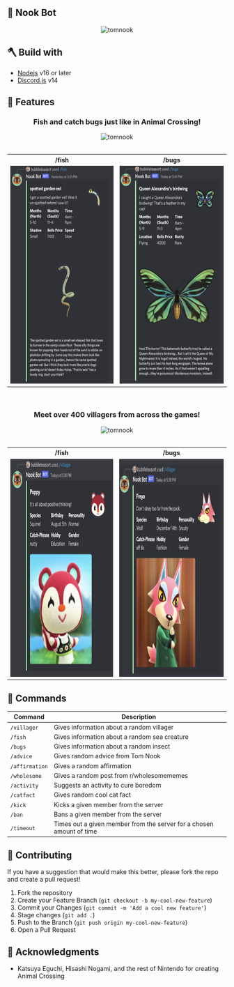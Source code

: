 ## 🍃 Nook Bot

<div align="center">
  <a>
    <img src="https://media.giphy.com/media/KFhv3T1seYSJuak8TN/giphy.gif" height="300px" width="500px" alt="tomnook">
  </a>
</div>

## 🪓 Build with
- [Nodejs](https://nodejs.org/en/) v16 or later
- [Discord.js](https://github.com/discordjs/discord.js/) v14

## 🎣 Features
<div align="center">
<h3>Fish and catch bugs just like in Animal Crossing!</h3>
 <a>
    <img src="https://media.giphy.com/media/fTnmUs24FN1ifdqciN/giphy.gif" height="300px" width="500px" alt="tomnook">
  </a>
</div>
<br>
<div align="center">
    <table>
        <tr>
            <th>/fish</th>
            <th>/bugs</th>
        </tr>
        <tr>
            <td>
                <img width="300px" height="500px" src="/public/images/fish-command.png"/>
            </td>
            <td >
                <img width="300px" height="500px" src="/public/images/bugs-command.png"/>
            </td>
        </tr>  
    </table>
</div>
<br>
<div align="center">
    <h3>Meet over 400 villagers from across the games!</h3>
        <a>
            <img src="https://media.giphy.com/media/h8ISB2nUVITEWjVgGo/giphy.gif" height="300px" width="500px" alt="tomnook">
         </a>
</div>
<br>
<div align="center">
    <table>
        <tr>
            <th>/fish</th>
            <th>/bugs</th>
        </tr>
        <tr>
            <td>
                <img width="400px" height="500px" src="/public/images/villager-command-1.png"/>
            </td>
            <td >
                <img width="400px" height="500px" src="/public/images/villager-command-2.png"/>
            </td>
        </tr>  
    </table>
</div>

## 🍎 Commands

| Command | Description |
| --- | --- |
| `/villager` | Gives information about a random villager |
| `/fish` | Gives information about a random sea creature  |
| `/bugs` | Gives information about a random insect  |
| `/advice` | Gives random advice from Tom Nook |
| `/affirmation` | Gives a random affirmation |
| `/wholesome` | Gives a random post from r/wholesomememes |
| `/activity` | Suggests an activity to cure boredom |
| `/catfact` | Gives random cool cat fact |
| `/kick` | Kicks a given member from the server |
| `/ban` | Bans a given member from the server |
| `/timeout` | Times out a given member from the server for a chosen amount of time |

## 🤝 Contributing

If you have a suggestion that would make this better, please fork the repo and create a pull request!

1. Fork the repository
2. Create your Feature Branch (`git checkout -b my-cool-new-feature`)
3. Commit your Changes (`git commit -m 'Add a cool new feature'`)
4. Stage changes (`git add .`)
5. Push to the Branch (`git push origin my-cool-new-feature`)
6. Open a Pull Request

## 🍐 Acknowledgments
- Katsuya Eguchi, Hisashi Nogami, and the rest of Nintendo for creating Animal Crossing
